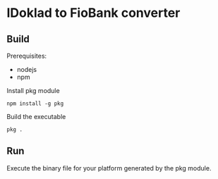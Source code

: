 # IDoklad to FioBank converter

## Build
Prerequisites:
* nodejs
* npm

Install pkg module 

`npm install -g pkg`

Build the executable

`pkg .`

## Run

Execute the binary file for your platform generated by the pkg module.